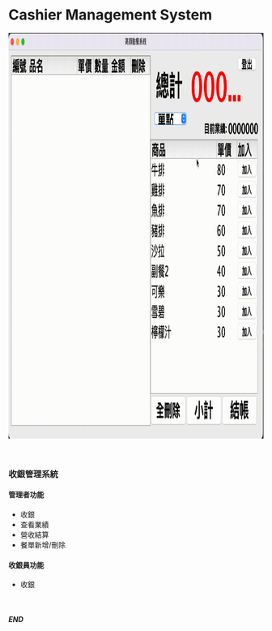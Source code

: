 # Cashier Management System

<p align=center>
<img height='800px' src="https://raw.githubusercontent.com/alsk1369854/CashierManagementSystem/master/images/demo_.gif"/>
</p>

<br/>

### 收銀管理系統
#### 管理者功能
 + 收銀
 + 查看業績
 + 營收結算
 + 餐單新增/刪除
#### 收銀員功能
 + 收銀

<br/>

#### _END_